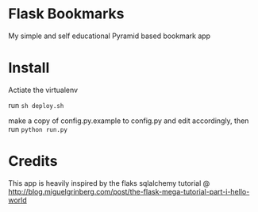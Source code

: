Flask Bookmarks
===============

My simple and self educational Pyramid based bookmark app

Install
=======

Actiate the virtualenv

run `sh deploy.sh`

make a copy of config.py.example to config.py and edit accordingly, then run `python run.py`

Credits
=======

This app is heavily inspired by the flaks sqlalchemy tutorial @ http://blog.miguelgrinberg.com/post/the-flask-mega-tutorial-part-i-hello-world



